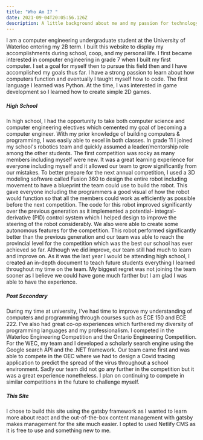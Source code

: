 ```yaml
---
title: "Who Am I? "
date: 2021-09-04T20:05:56.126Z
description: A little background about me and my passion for technology.
---
```

I am a computer engineering undergraduate student at the University of Waterloo entering my 2B term. I built this website to display my accomplishments during school, coop, and my personal life. I first became interested in computer engineering in grade 7 when I built my first computer. I set a goal for myself then to pursue this field then and I have accomplished my goals thus far. I have a strong passion to learn about how computers function and eventually I taught myself how to code. The first language I learned was Python. At the time, I was interested in game development so I learned how to create simple 2D games. 

##### High School

In high school, I had the opportunity to take both computer science and computer engineering electives which cemented my goal of becoming a computer engineer. With my prior knowledge of building computers & programming, I was easily able to excel in both classes. In grade 11 I joined my school's robotics team and quickly assumed a leader/mentorship role among the other students. The first competition was rocky as many members including myself were new. It was a great learning experience for everyone including myself and it allowed our team to grow significantly from our mistakes. To better prepare for the next annual competition, I used a 3D modeling software called Fusion 360 to design the entire robot including movement to have a blueprint the team could use to build the robot. This gave everyone including the programmers a good visual of how the robot would function so that all the members could work as efficiently as possible before the next competition. The code for this robot improved significantly over the previous generation as it implemented a potential- integral-derivative (PID) control system which I helped design to improve the steering of the robot considerably. We also were able to create some autonomous features for the competition. This robot performed significantly better than the previous generation and our team was able to reach the provincial level for the competition which was the best our school has ever achieved so far. Although we did improve, our team still had much to learn and improve on. As it was the last year I would be attending high school, I created an in-depth document to teach future students everything I learned throughout my time on the team. My biggest regret was not joining the team sooner as I believe we could have gone much farther but I am glad I was able to have the experience.

##### Post Secondary

During my time at university, I've had time to improve my understanding of computers and programming through courses such as ECE 150 and ECE 222. I've also had great co-op experiences which furthered my diversity of programming languages and my professionalism. I competed in the Waterloo Engineering Competition and the Ontario Engineering Competition. For the WEC, my team and I developed a scholarly search engine using the Google search API and the .NET framework. Our team came first and was able to compete in the OEC where we had to design a Covid tracing application to predict the spread of the virus throughout a school environment. Sadly our team did not go any further in the competition but it was a great experience nonetheless. I plan on continuing to compete in similar competitions in the future to challenge myself.

##### This Site

I chose to build this site using the gatsby framework as I wanted to learn more about react and the out-of-the-box content management with gatsby makes management for the site much easier. I opted to used Netlify CMS as it is free to use and something new to me.